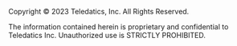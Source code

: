 Copyright :copyright: 2023 Teledatics, Inc. All Rights Reserved.

The information contained herein is proprietary and confidential to Teledatics
Inc. Unauthorized use is STRICTLY PROHIBITED.
